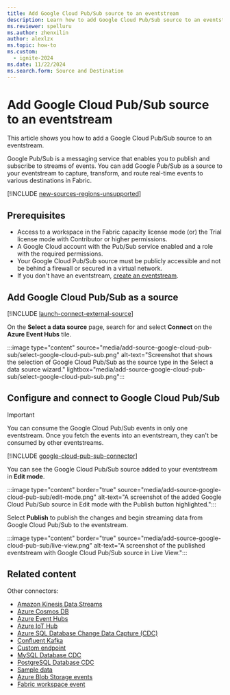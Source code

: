 ```yaml
---
title: Add Google Cloud Pub/Sub source to an eventstream
description: Learn how to add Google Cloud Pub/Sub source to an eventstream.
ms.reviewer: spelluru
ms.author: zhenxilin
author: alexlzx
ms.topic: how-to
ms.custom:
  - ignite-2024
ms.date: 11/22/2024
ms.search.form: Source and Destination
---
```


# Add Google Cloud Pub/Sub source to an eventstream

This article shows you how to add a Google Cloud Pub/Sub source to an eventstream. 

Google Pub/Sub is a messaging service that enables you to publish and subscribe to streams of events. You can add Google Pub/Sub as a source to your eventstream to capture, transform, and route real-time events to various destinations in Fabric.

[!INCLUDE [new-sources-regions-unsupported](./includes/new-sources-regions-unsupported.md)]

## Prerequisites

- Access to a workspace in the Fabric capacity license mode (or) the Trial license mode with Contributor or higher permissions. 
- A Google Cloud account with the Pub/Sub service enabled and a role with the required permissions.
- Your Google Cloud Pub/Sub source must be publicly accessible and not be behind a firewall or secured in a virtual network.
- If you don't have an eventstream, [create an eventstream](create-manage-an-eventstream.md). 

## Add Google Cloud Pub/Sub as a source
[!INCLUDE [launch-connect-external-source](./includes/launch-connect-external-source.md)]

On the **Select a data source** page, search for and select **Connect** on the **Azure Event Hubs** tile.

:::image type="content" source="media/add-source-google-cloud-pub-sub/select-google-cloud-pub-sub.png" alt-text="Screenshot that shows the selection of Google Cloud Pub/Sub as the source type in the Select a data source wizard." lightbox="media/add-source-google-cloud-pub-sub/select-google-cloud-pub-sub.png":::


## Configure and connect to Google Cloud Pub/Sub

>[!IMPORTANT]
>You can consume the Google Cloud Pub/Sub events in only one eventstream. Once you fetch the events into an eventstream, they can't be consumed by other eventstreams.

[!INCLUDE [google-cloud-pub-sub-connector](./includes/google-cloud-pub-sub-source-connector.md)]

You can see the Google Cloud Pub/Sub source added to your eventstream in **Edit mode**.

   :::image type="content" border="true" source="media/add-source-google-cloud-pub-sub/edit-mode.png" alt-text="A screenshot of the added Google Cloud Pub/Sub source in Edit mode with the Publish button highlighted.":::

Select **Publish** to publish the changes and begin streaming data from Google Cloud Pub/Sub to the eventstream.

   :::image type="content" border="true" source="media/add-source-google-cloud-pub-sub/live-view.png" alt-text="A screenshot of the published eventstream with Google Cloud Pub/Sub source in Live View.":::

## Related content

Other connectors:

- [Amazon Kinesis Data Streams](add-source-amazon-kinesis-data-streams.md)
- [Azure Cosmos DB](add-source-azure-cosmos-db-change-data-capture.md)
- [Azure Event Hubs](add-source-azure-event-hubs.md)
- [Azure IoT Hub](add-source-azure-iot-hub.md)
- [Azure SQL Database Change Data Capture (CDC)](add-source-azure-sql-database-change-data-capture.md)
- [Confluent Kafka](add-source-confluent-kafka.md)
- [Custom endpoint](add-source-custom-app.md)
- [MySQL Database CDC](add-source-mysql-database-change-data-capture.md)
- [PostgreSQL Database CDC](add-source-postgresql-database-change-data-capture.md)
- [Sample data](add-source-sample-data.md)
- [Azure Blob Storage events](add-source-azure-blob-storage.md)
- [Fabric workspace event](add-source-fabric-workspace.md)

